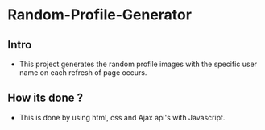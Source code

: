 # Random-Profile-Generator

## Intro

- This project generates the random profile images with the specific user name on each refresh of page occurs.

## How its done ?

- This  is done by using html, css and Ajax api's with Javascript.
